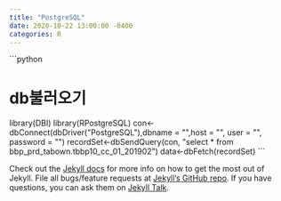 ```yaml
---
title: "PostgreSQL"
date: 2020-10-22 13:00:00 -0400
categories: R
---
```



​```python
# db불러오기
library(DBI)
library(RPostgreSQL)
con<-dbConnect(dbDriver("PostgreSQL"),dbname = "",host = "", user = "", password = "")
recordSet<-dbSendQuery(con, "select * from bbp_prd_tabown.tbbp10_cc_01_201902")
data<-dbFetch(recordSet)
​```

Check out the [Jekyll docs][jekyll-docs] for more info on how to get the most out of Jekyll. File all bugs/feature requests at [Jekyll’s GitHub repo][jekyll-gh]. If you have questions, you can ask them on [Jekyll Talk][jekyll-talk].

[jekyll-docs]: https://jekyllrb.com/docs/home
[jekyll-gh]:   https://github.com/jekyll/jekyll
[jekyll-talk]: https://talk.jekyllrb.com/
